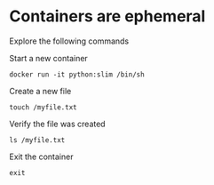 
# Containers are ephemeral

Explore the following commands

Start a new container
```
docker run -it python:slim /bin/sh

```
Create a new file
```
touch /myfile.txt
```

Verify the file was created
```
ls /myfile.txt
```

Exit the container

```
exit

```

